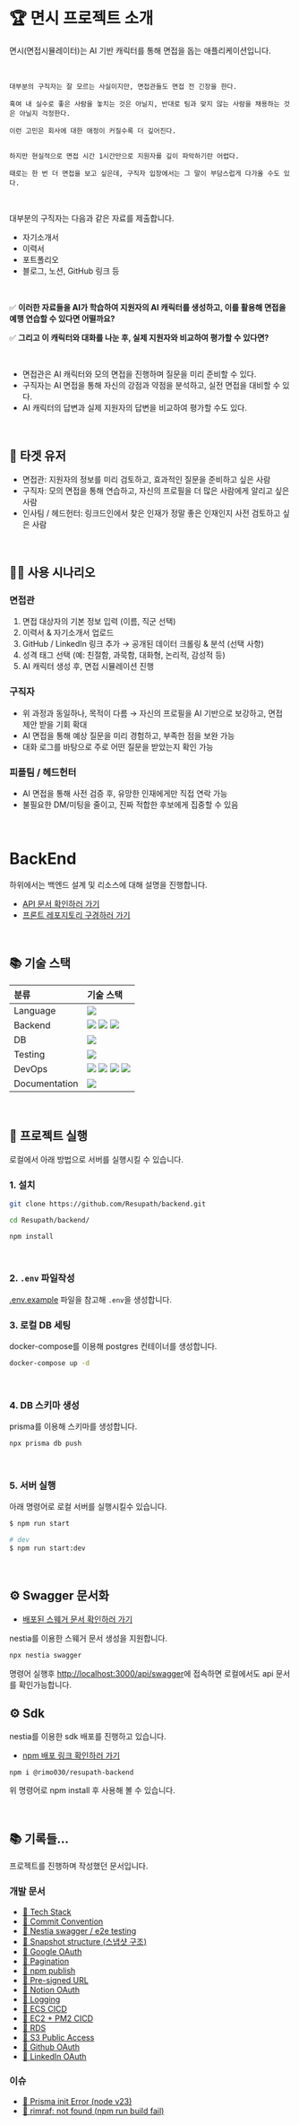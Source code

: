 # 🏆 면시 프로젝트 소개
면시(면접시뮬레이터)는 AI 기반 캐릭터를 통해 면접을 돕는 애플리케이션입니다. 

</br>

```
대부분의 구직자는 잘 모르는 사실이지만, 면접관들도 면접 전 긴장을 한다.

혹여 내 실수로 좋은 사람을 놓치는 것은 아닐지, 반대로 팀과 맞지 않는 사람을 채용하는 것은 아닐지 걱정한다.

이런 고민은 회사에 대한 애정이 커질수록 더 깊어진다.


하지만 현실적으로 면접 시간 1시간만으로 지원자를 깊이 파악하기란 어렵다.

때로는 한 번 더 면접을 보고 싶은데, 구직자 입장에서는 그 말이 부담스럽게 다가올 수도 있다.
```

</br>

대부분의 구직자는 다음과 같은 자료를 제출합니다.
- 자기소개서
- 이력서
- 포트폴리오
- 블로그, 노션, GitHub 링크 등
  
</br>

✅ **이러한 자료들을 AI가 학습하여 지원자의 AI 캐릭터를 생성하고, 이를 활용해 면접을 예행 연습할 수 있다면 어떨까요?**</br>

✅ **그리고 이 캐릭터와 대화를 나눈 후, 실제 지원자와 비교하여 평가할 수 있다면?**

</br>

- 면접관은 AI 캐릭터와 모의 면접을 진행하며 질문을 미리 준비할 수 있다.
- 구직자는 AI 면접을 통해 자신의 강점과 약점을 분석하고, 실전 면접을 대비할 수 있다.
- AI 캐릭터의 답변과 실제 지원자의 답변을 비교하여 평가할 수도 있다.

</br>

## 🎯 타겟 유저

- 면접관: 지원자의 정보를 미리 검토하고, 효과적인 질문을 준비하고 싶은 사람
- 구직자: 모의 면접을 통해 연습하고, 자신의 프로필을 더 많은 사람에게 알리고 싶은 사람
- 인사팀 / 헤드헌터: 링크드인에서 찾은 인재가 정말 좋은 인재인지 사전 검토하고 싶은 사람


</br>

## 🧑‍💻 사용 시나리오

###  면접관
1. 면접 대상자의 기본 정보 입력 (이름, 직군 선택)
2. 이력서 & 자기소개서 업로드
3. GitHub / LinkedIn 링크 추가 → 공개된 데이터 크롤링 & 분석 (선택 사항)
4. 성격 태그 선택 (예: 친절함, 과묵함, 대화형, 논리적, 감성적 등)
5. AI 캐릭터 생성 후, 면접 시뮬레이션 진행

###  구직자
- 위 과정과 동일하나, 목적이 다름 → 자신의 프로필을 AI 기반으로 보강하고, 면접 제안 받을 기회 확대
- AI 면접을 통해 예상 질문을 미리 경험하고, 부족한 점을 보완 가능
- 대화 로그를 바탕으로 주로 어떤 질문을 받았는지 확인 가능

###  피플팀 / 헤드헌터
- AI 면접을 통해 사전 검증 후, 유망한 인재에게만 직접 연락 가능
- 불필요한 DM/미팅을 줄이고, 진짜 적합한 후보에게 집중할 수 있음


<br>

# BackEnd
하위에서는 백엔드 설계 및 리소스에 대해 설명을 진행합니다.

- [API 문서 확인하러 가기](http://resupath.click/api/swagger#/)
- [프론트 레포지토리 구경하러 가기](https://github.com/Resupath/frontend)


<br>

## 📚 기술 스택

| 분류          | 기술 스택                                                                                                                                                                                                                                                                                                                                                                      |
| :------------ | :----------------------------------------------------------------------------------------------------------------------------------------------------------------------------------------------------------------------------------------------------------------------------------------------------------------------------------------------------------------------------- |
| Language      | [![](https://img.shields.io/badge/TypeScript-3178C6?style=flat-square&logo=TypeScript&logoColor=white)]()                                                                                                                                                                                                                                                                      |
| Backend       | [![](https://img.shields.io/badge/Node.js-339933?style=flat-square&logo=Node.js&logoColor=white)]() [![](https://img.shields.io/badge/NestJS-E0234E?style=flat-square&logo=NestJS&logoColor=white)]() [![](https://img.shields.io/badge/Prisma-2D3748?style=flat-square&logo=Prisma&logoColor=white)]() |
| DB            | [![](https://img.shields.io/badge/postgresql-4169E1?style=flat-square&logo=postgresql&logoColor=white)]()                                                                                                                                                                                                                                                                                |
| Testing       | [![](https://img.shields.io/badge/Jest-C21325?style=flat-square&logo=Jest&logoColor=white)]()                                                                                                                                                                                                                                                                                  |
| DevOps        | [![](https://img.shields.io/badge/github-181717?style=flat-square&logo=github&logoColor=white)]() [![](https://img.shields.io/badge/github%20action-2088FF?style=flat-square&logo=githubactions&logoColor=white)]()   [![](https://img.shields.io/badge/AWS-232F3E?style=flat-square&logo=amazonwebservices&logoColor=white)]() [![](https://img.shields.io/badge/Docker-2496ED?style=flat-square&logo=Docker&logoColor=white)]()                                                                      |
| Documentation | [![](https://img.shields.io/badge/Swagger-83B81A?style=flat-square&logo=Swagger&logoColor=white)]()                                                                                                                                                                                                                                                                            |
<br>

## 📌 프로젝트 실행
로컬에서 아래 방법으로 서버를 실행시킬 수 있습니다.

### 1. 설치
```sh
git clone https://github.com/Resupath/backend.git
```
```sh
cd Resupath/backend/
```
```sh
npm install
```
<br>

### 2. `.env` 파일작성
[.env.example](https://github.com/Resupath/backend/blob/main/.env.example) 파일을 참고해 `.env`을 생성합니다.
<br>

### 3. 로컬 DB 세팅
docker-compose를 이용해 postgres 컨테이너를 생성합니다. 
```sh
docker-compose up -d
```
<br>

### 4. DB 스키마 생성
prisma를 이용해 스키마를 생성합니다.
```sh
npx prisma db push
```
<br>

### 5. 서버 실행
아래 명령어로 로컬 서버를 실행시킬수 있습니다.
```sh
$ npm run start

# dev
$ npm run start:dev
```
<br>

## ⚙️ Swagger 문서화
- [배포된 스웨거 문서 확인하러 가기](http://resupath.click/api/swagger#/)

nestia를 이용한 스웨거 문서 생성을 지원합니다.

```sh
npx nestia swagger
```
명령어 실행후 [http://localhost:3000/api/swagger](http://localhost:3000/api/swagger)에 접속하면 로컬에서도 api 문서를 확인가능합니다.
<br>

## ⚙️ Sdk 
nestia를 이용한 sdk 배포를 진행하고 있습니다.

- [npm 배포 링크 확인하러 가기](https://www.npmjs.com/package/@rimo030/resupath-backend)

```sh
npm i @rimo030/resupath-backend
```
위 명령어로 npm install 후 사용해 볼 수 있습니다.

<br>


## 📚 기록들...
프로젝트를 진행하며 작성했던 문서입니다. 


### 개발 문서
- [📄 Tech Stack](https://rimo030.notion.site/Tech-Stack-15abba1355f380bb8c0fd26cc7f0d258?pvs=4)
- [📄 Commit Convention](https://rimo030.notion.site/Commit-Convention-173bba1355f38012a1e1e731105a644c?pvs=4)
- [📄 Nestia swagger / e2e testing](https://rimo030.notion.site/Nestia-Typia-Setup-195bba1355f3807b8488cfaadee086fb?pvs=4)
- [📄 Snapshot structure (스냅샷 구조)](https://rimo030.notion.site/Snapshot-structure-15abba1355f38026bef4d9fd651bf8ba?pvs=4)
- [📄 Google OAuth](https://rimo030.notion.site/Google-OAuth-15dbba1355f380a69966f94ecd7539ca?pvs=4)
- [📄 Pagination](https://rimo030.notion.site/Pagination-173bba1355f3808aad1cde324f2bdff8?pvs=4)
- [📄 npm publish](https://rimo030.notion.site/npm-publish-173bba1355f3804e91f4c4a17fa4c336?pvs=4)
- [📄 Pre-signed URL](https://rimo030.notion.site/Pre-signed-URL-173bba1355f380e49e17d484ec38d33f?pvs=4)
- [📄 Notion OAuth](https://rimo030.notion.site/Notion-OAuth-175bba1355f38064a5d1d94d51e13337?pvs=4)
- [📄 Logging](https://rimo030.notion.site/Logging-176bba1355f3801fb51dc51fb963636d?pvs=4)
- [📄 ECS CICD](https://rimo030.notion.site/ECS-CICD-180bba1355f3807cb544da93ceb23c35?pvs=4)
- [📄 EC2 + PM2 CICD](https://rimo030.notion.site/EC2-PM2-CICD-187bba1355f380968cebe60eea96418c?pvs=4)
- [📄 RDS](https://rimo030.notion.site/RDS-18dbba1355f3809ab8c4da0bed1f7d37?pvs=4)
- [📄 S3 Public Access](https://rimo030.notion.site/S3-Public-Access-1a5bba1355f3806193c8ea83e08f3385?pvs=4)
- [📄 Github OAuth](https://rimo030.notion.site/GitHub-OAuth-1a5bba1355f3808dab04c6b676d21215?pvs=4)
- [📄 LinkedIn OAuth](https://rimo030.notion.site/LinkedIn-OAuth-1a7bba1355f380a49efcf7310107fd85?pvs=4)


### 이슈
- [🚨 Prisma init Error (node v23)](https://rimo030.notion.site/Prisma-init-Error-node-v23-15abba1355f3808c8112dbe5f7b935e5?pvs=4)
- [🚨 rimraf: not found (npm run build fail)](https://rimo030.notion.site/rimraf-not-found-npm-run-build-fail-172bba1355f380c4a11ae87427f5bf32?pvs=4)
 

